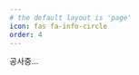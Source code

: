 ```yaml
---
# the default layout is 'page'
icon: fas fa-info-circle
order: 4
---
```


공사중...

<!-- > Add Markdown syntax content to file `_tabs/about.md`{: .filepath } and it will show up on this page.
{: .prompt-tip } -->
